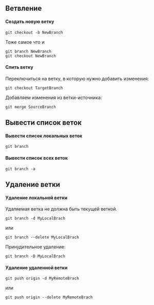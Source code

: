 
## Ветвление
#### Создать новую ветку

    git checkout -b NewBranch
    
Тоже самое что и

    git branch NewBranch
    git checkout NewBranch

#### Слить ветку
Переключиться на ветку, в которую нужно добавить изменения:

    git checkout TargetBranch

Добавляем изменения из ветки-источника:

    git merge SourceBranch

## Вывести список веток
#### Вывести список локальных веток

    git branch

#### Вывести список всех веток

    git branch -a

## Удаление ветки
#### Удаление локальной ветки
Удаляемая ветка не должна быть текущей веткой.

    git branch -d MyLocalBrach

или

    git branch --delete MyLocalBrach

Принудительное удаление:

    git branch -D MyLocalBrach

#### Удаление удаленной ветки

    git push origin -d MyRemoteBrach

или

    git push origin --delete MyRemoteBrach
